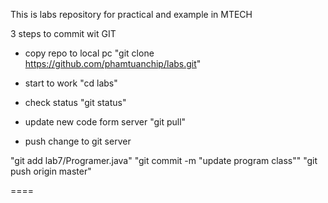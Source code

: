 
This is labs repository for practical and example in MTECH 

3 steps to commit wit GIT

* copy repo to local pc
"git clone https://github.com/phamtuanchip/labs.git"

* start to work 
"cd labs" 

* check status 
"git status" 

* update new code form server
"git pull"

* push change to git server

"git add lab7/Programer.java"
"git commit -m "update program class"" 
"git push origin master"




====
